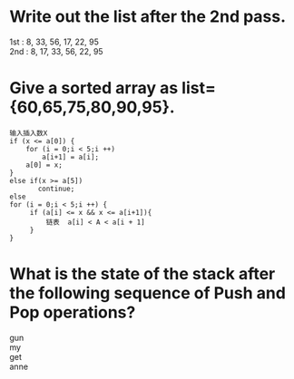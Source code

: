 # Write out the list after the 2nd pass. 
1st : 8, 33, 56, 17, 22, 95    
2nd : 8, 17, 33, 56, 22, 95  

# Give a sorted array as list={60,65,75,80,90,95}. 
    
    输入插入数X
    if (x <= a[0]) {  
        for (i = 0;i < 5;i ++)
            a[i+1] = a[i];
        a[0] = x;
    }
    else if(x >= a[5])
           continue;
    else 
    for (i = 0;i < 5;i ++) {
         if (a[i] <= x && x <= a[i+1]){
             链表  a[i] < A < a[i + 1]
         }
    }
  
    
# What is the state of the stack after the following sequence of Push and Pop operations? 
gun  
my  
get  
anne  
